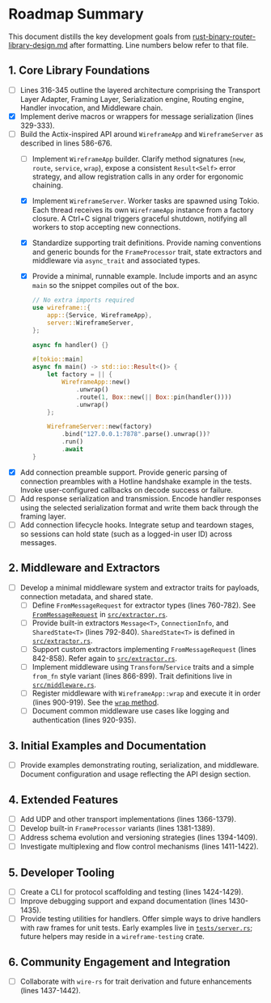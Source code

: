 # Roadmap Summary

This document distills the key development goals from
[rust-binary-router-library-design.md](rust-binary-router-library-design.md)
after formatting. Line numbers below refer to that file.

## 1. Core Library Foundations

- [ ] Lines 316-345 outline the layered architecture comprising the Transport
  Layer Adapter, Framing Layer, Serialization engine, Routing engine, Handler
  invocation, and Middleware chain.
- [x] Implement derive macros or wrappers for message serialization (lines
  329-333).
- [ ] Build the Actix-inspired API around `WireframeApp` and `WireframeServer`
  as described in lines 586-676.
  - [ ] Implement `WireframeApp` builder.
        Clarify method signatures (`new`, `route`, `service`, `wrap`),
        expose a consistent `Result<Self>` error strategy, and allow
        registration calls in any order for ergonomic chaining.
  - [x] Implement `WireframeServer`.
        Worker tasks are spawned using Tokio. Each thread receives its own
        `WireframeApp` instance from a factory closure. A Ctrl+C signal triggers
        graceful shutdown, notifying all workers to stop accepting new
        connections.
  - [x] Standardize supporting trait definitions.
        Provide naming conventions and generic bounds for the
        `FrameProcessor` trait, state extractors and middleware via
        `async_trait` and associated types.
  - [x] Provide a minimal, runnable example.
        Include imports and an async `main` so the snippet compiles out of
        the box.

    ```rust
    // No extra imports required
    use wireframe::{
        app::{Service, WireframeApp},
        server::WireframeServer,
    };

    async fn handler() {}

    #[tokio::main]
    async fn main() -> std::io::Result<()> {
        let factory = || {
            WireframeApp::new()
                .unwrap()
                .route(1, Box::new(|| Box::pin(handler())))
                .unwrap()
        };

        WireframeServer::new(factory)
            .bind("127.0.0.1:7878".parse().unwrap())?
            .run()
            .await
    }
    ```

- [x] Add connection preamble support.
      Provide generic parsing of connection preambles with a Hotline handshake
      example in the tests. Invoke user-configured callbacks on decode success
      or failure.
- [ ] Add response serialization and transmission.
      Encode handler responses using the selected serialization format and write
      them back through the framing layer.
- [ ] Add connection lifecycle hooks.
      Integrate setup and teardown stages, so sessions can hold state (such as a
      logged-in user ID) across messages.

## 2. Middleware and Extractors

- [ ] Develop a minimal middleware system and extractor traits for payloads,
  connection metadata, and shared state.
  - [ ] Define `FromMessageRequest` for extractor types (lines 760-782).
        See [`FromMessageRequest`][from-message-request] in
        [`src/extractor.rs`](../src/extractor.rs).
  - [ ] Provide built-in extractors `Message<T>`, `ConnectionInfo`, and
        `SharedState<T>` (lines 792-840). `SharedState<T>` is defined in
        [`src/extractor.rs`](../src/extractor.rs#L54-L87).
  - [ ] Support custom extractors implementing `FromMessageRequest`
        (lines 842-858). Refer again to
        [`src/extractor.rs`](../src/extractor.rs#L39-L52).
  - [ ] Implement middleware using `Transform`/`Service` traits and a simple
        `from_fn` style variant (lines 866-899). Trait definitions live in
        [`src/middleware.rs`](../src/middleware.rs#L59-L80).
  - [ ] Register middleware with `WireframeApp::wrap` and execute it in order
        (lines 900-919). See the [`wrap` method](../src/app.rs#L73-L84).
  - [ ] Document common middleware use cases like logging and authentication
        (lines 920-935).

[from-message-request]: ../src/extractor.rs#L39-L52

## 3. Initial Examples and Documentation

- [ ] Provide examples demonstrating routing, serialization, and middleware.
  Document configuration and usage reflecting the API design section.

## 4. Extended Features

- [ ] Add UDP and other transport implementations (lines 1366-1379).
- [ ] Develop built-in `FrameProcessor` variants (lines 1381-1389).
- [ ] Address schema evolution and versioning strategies (lines 1394-1409).
- [ ] Investigate multiplexing and flow control mechanisms (lines 1411-1422).

## 5. Developer Tooling

- [ ] Create a CLI for protocol scaffolding and testing (lines 1424-1429).
- [ ] Improve debugging support and expand documentation (lines 1430-1435).
- [ ] Provide testing utilities for handlers.
      Offer simple ways to drive handlers with raw frames for unit tests.
      Early examples live in [`tests/server.rs`](../tests/server.rs); future
      helpers may reside in a `wireframe-testing` crate.

## 6. Community Engagement and Integration

- [ ] Collaborate with `wire-rs` for trait derivation and future enhancements
  (lines 1437-1442).
